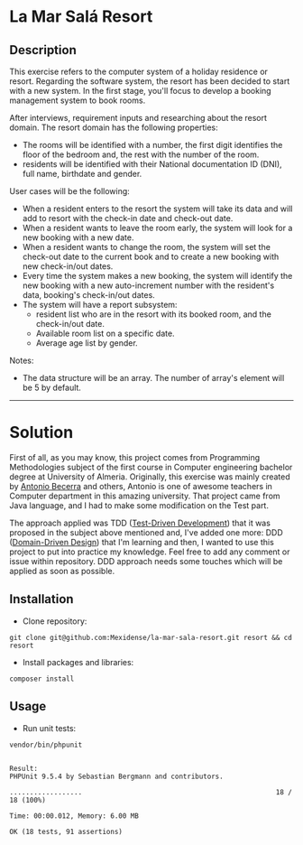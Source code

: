 # La Mar Salá Resort

## Description

This exercise refers to the computer system of a holiday residence or resort. Regarding the software system, the resort has been decided to start with a new system. In the first stage, you'll focus to develop a booking management system to book rooms.

After interviews, requirement inputs and researching about the resort domain. The resort domain has the following properties:

- The rooms will be identified with a number, the first digit identifies the floor of the bedroom and, the rest with the number of the room.
- residents will be identified with their National documentation ID (DNI), full name, birthdate and gender.

User cases will be the following:

- When a resident enters to the resort the system will take its data and will add to resort with the check-in date and check-out date.
- When a resident wants to leave the room early, the system will look for a new booking with a new date.
- When a resident wants to change the room, the system will set the check-out date to the current book and to create a new booking with new check-in/out dates.
- Every time the system makes a new booking, the system will identify the new booking with a new auto-increment number with the resident's data, booking's check-in/out dates.
- The system will have a report subsystem:
  - resident list who are in the resort with its booked room, and the check-in/out date.
  - Available room list on a specific date.
  - Average age list by gender.
  
Notes:
- The data structure will be an array. The number of array's element will be 5 by default.

---

# Solution

First of all, as you may know, this project comes from Programming Methodologies subject of the first course in Computer engineering bachelor degree at University of Almeria.
Originally, this exercise was mainly created by [Antonio Becerra](https://twitter.com/ualabecerra) and others, Antonio is one of awesome teachers in Computer department in this amazing university.
That project came from Java language, and I had to make some modification on the Test part.

The approach applied was TDD ([Test-Driven Development](https://martinfowler.com/bliki/TestDrivenDevelopment.html)) that it was proposed in the subject above mentioned and, I've added one more: DDD ([Domain-Driven Design](https://martinfowler.com/bliki/DomainDrivenDesign.html)) that I'm learning and then, I wanted to use this project to put into practice my knowledge. Feel free to add any comment or issue within repository.
DDD approach needs some touches which will be applied as soon as possible.

## Installation 

- Clone repository:
```batch
git clone git@github.com:Mexidense/la-mar-sala-resort.git resort && cd resort
```

- Install packages and libraries:
```batch
composer install
```

## Usage

- Run unit tests:
```batch
vendor/bin/phpunit


Result:
PHPUnit 9.5.4 by Sebastian Bergmann and contributors.

..................                                                18 / 18 (100%)

Time: 00:00.012, Memory: 6.00 MB

OK (18 tests, 91 assertions)

```
